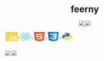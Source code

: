 <h1 style="text-align:center;">feerny</h1>

<div align="center">
  <a href="https://github.com/feerny">
  <img height="160em" src="https://github-readme-stats.vercel.app/api?username=feerny&PAT_1=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&show_icons=true&theme=swift&include_all_commits=true&count_private=true"/>
  <img height="160em" src="https://github-readme-stats.vercel.app/api/top-langs/?username=feerny&PAT_1=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&layout=compact&langs_count=7&theme=swift"/>
</div>

<div style="display: inline_block"><br>
  <img align="center" alt="Rafa-Js" height="30" width="40" src="https://raw.githubusercontent.com/devicons/devicon/master/icons/javascript/javascript-plain.svg">
  <img align="center" alt="Rafa-React" height="30" width="40" src="https://raw.githubusercontent.com/devicons/devicon/master/icons/react/react-original.svg">
  <img align="center" alt="Rafa-HTML" height="30" width="40" src="https://raw.githubusercontent.com/devicons/devicon/master/icons/html5/html5-original.svg">
  <img align="center" alt="Rafa-CSS" height="30" width="40" src="https://raw.githubusercontent.com/devicons/devicon/master/icons/css3/css3-original.svg">
  <img align="center" alt="Rafa-Python" height="30" width="40" src="https://raw.githubusercontent.com/devicons/devicon/master/icons/python/python-original.svg">
</div>

##

<div> 
  <a href="https://www.instagram.com/ferrer_343/" target="_blank"><img src="https://img.shields.io/badge/-Instagram-%23E4405F?style=for-the-badge&logo=instagram&logoColor=white" target="_blank"></a>
  <a href = "mailto:luisfpe19@gmail.com"><img src="https://img.shields.io/badge/-Gmail-%23333?style=for-the-badge&logo=gmail&logoColor=white" target="_blank"></a>


</div>
